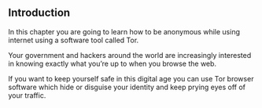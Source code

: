 ## Introduction
In this chapter you are going to learn how to be anonymous while using internet using a software tool called Tor.

<!--more-->

Your government and hackers around the world are increasingly interested in knowing exactly what you’re up to when you browse the web.

<!--more-->

If you want to keep yourself safe in this digital age you can use Tor browser software which hide or disguise your identity and keep prying eyes off of your traffic.
